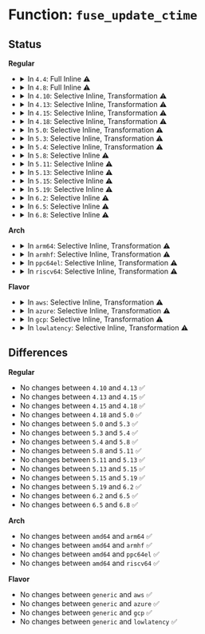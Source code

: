 # Function: <code>fuse_update_ctime</code>

## Status
<b>Regular</b>
<ul>
<li>
<details>
<summary>In <code>4.4</code>: Full Inline ⚠️</summary>

**Collision:** Unique Static

**Inline:** Full

**Transformation:** False

**Instances:**

```
In fs/fuse/dir.c (ffffffff813125f8)
Location: fs/fuse/dir.c:635
Inline: True
Inline callers:
  - fs/fuse/dir.c:fuse_removexattr
  - fs/fuse/dir.c:fuse_setxattr
  - fs/fuse/dir.c:fuse_unlink
  - fs/fuse/dir.c:fuse_link
  - fs/fuse/dir.c:fuse_rename_common
  - fs/fuse/dir.c:fuse_rename_common
  - fs/fuse/dir.c:fuse_rename_common
```
</details>
</li>
<li>
<details>
<summary>In <code>4.8</code>: Full Inline ⚠️</summary>

**Collision:** Unique Static

**Inline:** Full

**Transformation:** False

**Instances:**

```
In fs/fuse/dir.c (ffffffff81346ac7)
Location: fs/fuse/dir.c:639
Inline: True
Inline callers:
  - fs/fuse/dir.c:fuse_removexattr
  - fs/fuse/dir.c:fuse_setxattr
  - fs/fuse/dir.c:fuse_link
  - fs/fuse/dir.c:fuse_rename_common
  - fs/fuse/dir.c:fuse_rename_common
  - fs/fuse/dir.c:fuse_rename_common
  - fs/fuse/dir.c:fuse_unlink
```
</details>
</li>
<li>
<details>
<summary>In <code>4.10</code>: Selective Inline, Transformation ⚠️</summary>

```c
void fuse_update_ctime(struct inode *inode);
```

**Collision:** Unique Global

**Inline:** Selective

**Transformation:** True

**Instances:**

```
In fs/fuse/dir.c (ffffffff8135c877)
Location: fs/fuse/dir.c:652
Inline: True
Inline callers:
  - fs/fuse/dir.c:fuse_link
  - fs/fuse/dir.c:fuse_rename_common
  - fs/fuse/dir.c:fuse_rename_common
  - fs/fuse/dir.c:fuse_rename_common
  - fs/fuse/dir.c:fuse_unlink
Direct callers:
  - fs/fuse/dir.c:fuse_link
  - fs/fuse/dir.c:fuse_rename_common
  - fs/fuse/dir.c:fuse_rename_common
  - fs/fuse/dir.c:fuse_rename_common
  - fs/fuse/dir.c:fuse_unlink
  - fs/fuse/xattr.c:fuse_removexattr
  - fs/fuse/xattr.c:fuse_setxattr
```
**Symbols:**

```
ffffffff8135c100-ffffffff8135c12d: fuse_update_ctime.part.23 (STB_LOCAL)
ffffffff8135df90-ffffffff8135dfa7: fuse_update_ctime (STB_GLOBAL)
```
</details>
</li>
<li>
<details>
<summary>In <code>4.13</code>: Selective Inline, Transformation ⚠️</summary>

```c
void fuse_update_ctime(struct inode *inode);
```

**Collision:** Unique Global

**Inline:** Selective

**Transformation:** True

**Instances:**

```
In fs/fuse/dir.c (ffffffff8137124a)
Location: fs/fuse/dir.c:652
Inline: True
Inline callers:
  - fs/fuse/dir.c:fuse_link
  - fs/fuse/dir.c:fuse_rename_common
  - fs/fuse/dir.c:fuse_rename_common
  - fs/fuse/dir.c:fuse_rename_common
  - fs/fuse/dir.c:fuse_unlink
Direct callers:
  - fs/fuse/dir.c:fuse_link
  - fs/fuse/dir.c:fuse_rename_common
  - fs/fuse/dir.c:fuse_rename_common
  - fs/fuse/dir.c:fuse_rename_common
  - fs/fuse/dir.c:fuse_unlink
  - fs/fuse/xattr.c:fuse_removexattr
  - fs/fuse/xattr.c:fuse_setxattr
```
**Symbols:**

```
ffffffff81370a90-ffffffff81370ac1: fuse_update_ctime.part.23 (STB_LOCAL)
ffffffff81372a70-ffffffff81372a88: fuse_update_ctime (STB_GLOBAL)
```
</details>
</li>
<li>
<details>
<summary>In <code>4.15</code>: Selective Inline, Transformation ⚠️</summary>

```c
void fuse_update_ctime(struct inode *inode);
```

**Collision:** Unique Global

**Inline:** Selective

**Transformation:** True

**Instances:**

```
In fs/fuse/dir.c (ffffffff81395f4a)
Location: fs/fuse/dir.c:652
Inline: True
Inline callers:
  - fs/fuse/dir.c:fuse_link
  - fs/fuse/dir.c:fuse_rename_common
  - fs/fuse/dir.c:fuse_rename_common
  - fs/fuse/dir.c:fuse_rename_common
  - fs/fuse/dir.c:fuse_unlink
Direct callers:
  - fs/fuse/dir.c:fuse_link
  - fs/fuse/dir.c:fuse_rename_common
  - fs/fuse/dir.c:fuse_rename_common
  - fs/fuse/dir.c:fuse_rename_common
  - fs/fuse/dir.c:fuse_unlink
  - fs/fuse/xattr.c:fuse_removexattr
  - fs/fuse/xattr.c:fuse_setxattr
```
**Symbols:**

```
ffffffff81395790-ffffffff813957c1: fuse_update_ctime.part.25 (STB_LOCAL)
ffffffff81397780-ffffffff81397798: fuse_update_ctime (STB_GLOBAL)
```
</details>
</li>
<li>
<details>
<summary>In <code>4.18</code>: Selective Inline, Transformation ⚠️</summary>

```c
void fuse_update_ctime(struct inode *inode);
```

**Collision:** Unique Global

**Inline:** Selective

**Transformation:** True

**Instances:**

```
In fs/fuse/dir.c (ffffffff813c5845)
Location: fs/fuse/dir.c:653
Inline: True
Inline callers:
  - fs/fuse/dir.c:fuse_link
  - fs/fuse/dir.c:fuse_rename_common
  - fs/fuse/dir.c:fuse_rename_common
  - fs/fuse/dir.c:fuse_rename_common
  - fs/fuse/dir.c:fuse_unlink
Direct callers:
  - fs/fuse/dir.c:fuse_link
  - fs/fuse/dir.c:fuse_rename_common
  - fs/fuse/dir.c:fuse_rename_common
  - fs/fuse/dir.c:fuse_rename_common
  - fs/fuse/dir.c:fuse_unlink
  - fs/fuse/xattr.c:fuse_removexattr
  - fs/fuse/xattr.c:fuse_setxattr
```
**Symbols:**

```
ffffffff813c49a0-ffffffff813c49cd: fuse_update_ctime.part.27 (STB_LOCAL)
ffffffff813c69e0-ffffffff813c69f7: fuse_update_ctime (STB_GLOBAL)
```
</details>
</li>
<li>
<details>
<summary>In <code>5.0</code>: Selective Inline, Transformation ⚠️</summary>

```c
void fuse_update_ctime(struct inode *inode);
```

**Collision:** Unique Global

**Inline:** Selective

**Transformation:** True

**Instances:**

```
In fs/fuse/dir.c (ffffffff813df2a1)
Location: fs/fuse/dir.c:650
Inline: True
Inline callers:
  - fs/fuse/dir.c:fuse_link
  - fs/fuse/dir.c:fuse_rename_common
  - fs/fuse/dir.c:fuse_rename_common
  - fs/fuse/dir.c:fuse_rename_common
  - fs/fuse/dir.c:fuse_unlink
Direct callers:
  - fs/fuse/dir.c:fuse_link
  - fs/fuse/dir.c:fuse_rename_common
  - fs/fuse/dir.c:fuse_rename_common
  - fs/fuse/dir.c:fuse_rename_common
  - fs/fuse/dir.c:fuse_unlink
  - fs/fuse/xattr.c:fuse_removexattr
  - fs/fuse/xattr.c:fuse_setxattr
```
**Symbols:**

```
ffffffff813ddf30-ffffffff813ddf5d: fuse_update_ctime.part.23 (STB_LOCAL)
ffffffff813dfba0-ffffffff813dfbb7: fuse_update_ctime (STB_GLOBAL)
```
</details>
</li>
<li>
<details>
<summary>In <code>5.3</code>: Selective Inline, Transformation ⚠️</summary>

```c
void fuse_update_ctime(struct inode *inode);
```

**Collision:** Unique Global

**Inline:** Selective

**Transformation:** True

**Instances:**

```
In fs/fuse/dir.c (ffffffff8140aed5)
Location: fs/fuse/dir.c:637
Inline: True
Inline callers:
  - fs/fuse/dir.c:fuse_link
  - fs/fuse/dir.c:fuse_rename_common
  - fs/fuse/dir.c:fuse_rename_common
  - fs/fuse/dir.c:fuse_rename_common
  - fs/fuse/dir.c:fuse_unlink
Direct callers:
  - fs/fuse/dir.c:fuse_link
  - fs/fuse/dir.c:fuse_rename_common
  - fs/fuse/dir.c:fuse_rename_common
  - fs/fuse/dir.c:fuse_rename_common
  - fs/fuse/dir.c:fuse_unlink
  - fs/fuse/xattr.c:fuse_removexattr
  - fs/fuse/xattr.c:fuse_setxattr
```
**Symbols:**

```
ffffffff81409ff0-ffffffff8140a021: fuse_update_ctime.part.0 (STB_LOCAL)
ffffffff8140b7a0-ffffffff8140b7b7: fuse_update_ctime (STB_GLOBAL)
```
</details>
</li>
<li>
<details>
<summary>In <code>5.4</code>: Selective Inline, Transformation ⚠️</summary>

```c
void fuse_update_ctime(struct inode *inode);
```

**Collision:** Unique Global

**Inline:** Selective

**Transformation:** True

**Instances:**

```
In fs/fuse/dir.c (ffffffff81424aaf)
Location: fs/fuse/dir.c:693
Inline: True
Inline callers:
  - fs/fuse/dir.c:fuse_link
  - fs/fuse/dir.c:fuse_rename_common
  - fs/fuse/dir.c:fuse_rename_common
  - fs/fuse/dir.c:fuse_rename_common
  - fs/fuse/dir.c:fuse_unlink
Direct callers:
  - fs/fuse/dir.c:fuse_link
  - fs/fuse/dir.c:fuse_rename_common
  - fs/fuse/dir.c:fuse_rename_common
  - fs/fuse/dir.c:fuse_rename_common
  - fs/fuse/dir.c:fuse_unlink
  - fs/fuse/xattr.c:fuse_removexattr
  - fs/fuse/xattr.c:fuse_setxattr
```
**Symbols:**

```
ffffffff81423530-ffffffff81423561: fuse_update_ctime.part.0 (STB_LOCAL)
ffffffff81425250-ffffffff81425267: fuse_update_ctime (STB_GLOBAL)
```
</details>
</li>
<li>
<details>
<summary>In <code>5.8</code>: Selective Inline ⚠️</summary>

```c
void fuse_update_ctime(struct inode *inode);
```

**Collision:** Unique Global

**Inline:** Selective

**Transformation:** False

**Instances:**

```
In fs/fuse/dir.c (ffffffff81474120)
Location: fs/fuse/dir.c:693
Inline: True
Inline callers:
  - fs/fuse/dir.c:fuse_link
  - fs/fuse/dir.c:fuse_link
  - fs/fuse/dir.c:fuse_rename_common
  - fs/fuse/dir.c:fuse_rename_common
  - fs/fuse/dir.c:fuse_rename_common
  - fs/fuse/dir.c:fuse_rename_common
  - fs/fuse/dir.c:fuse_rename_common
  - fs/fuse/dir.c:fuse_rename_common
  - fs/fuse/dir.c:fuse_unlink
  - fs/fuse/dir.c:fuse_unlink
Direct callers:
  - fs/fuse/xattr.c:fuse_removexattr
  - fs/fuse/xattr.c:fuse_setxattr
```
**Symbols:**

```
ffffffff81474960-ffffffff8147499a: fuse_update_ctime (STB_GLOBAL)
```
</details>
</li>
<li>
<details>
<summary>In <code>5.11</code>: Selective Inline ⚠️</summary>

```c
void fuse_update_ctime(struct inode *inode);
```

**Collision:** Unique Global

**Inline:** Selective

**Transformation:** False

**Instances:**

```
In fs/fuse/dir.c (ffffffff8148ea73)
Location: fs/fuse/dir.c:784
Inline: True
Inline callers:
  - fs/fuse/dir.c:fuse_link
  - fs/fuse/dir.c:fuse_link
  - fs/fuse/dir.c:fuse_rename_common
  - fs/fuse/dir.c:fuse_rename_common
  - fs/fuse/dir.c:fuse_rename_common
  - fs/fuse/dir.c:fuse_rename_common
  - fs/fuse/dir.c:fuse_rename_common
  - fs/fuse/dir.c:fuse_rename_common
  - fs/fuse/dir.c:fuse_unlink
  - fs/fuse/dir.c:fuse_unlink
Direct callers:
  - fs/fuse/xattr.c:fuse_removexattr
  - fs/fuse/xattr.c:fuse_setxattr
```
**Symbols:**

```
ffffffff8148f340-ffffffff8148f37a: fuse_update_ctime (STB_GLOBAL)
```
</details>
</li>
<li>
<details>
<summary>In <code>5.13</code>: Selective Inline ⚠️</summary>

```c
void fuse_update_ctime(struct inode *inode);
```

**Collision:** Unique Global

**Inline:** Selective

**Transformation:** False

**Instances:**

```
In fs/fuse/dir.c (ffffffff814944a3)
Location: fs/fuse/dir.c:801
Inline: True
Inline callers:
  - fs/fuse/dir.c:fuse_link
  - fs/fuse/dir.c:fuse_link
  - fs/fuse/dir.c:fuse_rename_common
  - fs/fuse/dir.c:fuse_rename_common
  - fs/fuse/dir.c:fuse_rename_common
  - fs/fuse/dir.c:fuse_rename_common
  - fs/fuse/dir.c:fuse_rename_common
  - fs/fuse/dir.c:fuse_rename_common
  - fs/fuse/dir.c:fuse_unlink
  - fs/fuse/dir.c:fuse_unlink
Direct callers:
  - fs/fuse/xattr.c:fuse_removexattr
  - fs/fuse/xattr.c:fuse_setxattr
```
**Symbols:**

```
ffffffff81494d60-ffffffff81494d9a: fuse_update_ctime (STB_GLOBAL)
```
</details>
</li>
<li>
<details>
<summary>In <code>5.15</code>: Selective Inline ⚠️</summary>

```c
void fuse_update_ctime(struct inode *inode);
```

**Collision:** Unique Global

**Inline:** Selective

**Transformation:** False

**Instances:**

```
In fs/fuse/dir.c (ffffffff814ec1c3)
Location: fs/fuse/dir.c:748
Inline: True
Inline callers:
  - fs/fuse/dir.c:fuse_link
  - fs/fuse/dir.c:fuse_link
  - fs/fuse/dir.c:fuse_rename_common
  - fs/fuse/dir.c:fuse_rename_common
  - fs/fuse/dir.c:fuse_rename_common
  - fs/fuse/dir.c:fuse_rename_common
  - fs/fuse/dir.c:fuse_rename_common
  - fs/fuse/dir.c:fuse_rename_common
  - fs/fuse/dir.c:fuse_unlink
  - fs/fuse/dir.c:fuse_unlink
Direct callers:
  - fs/fuse/xattr.c:fuse_removexattr
  - fs/fuse/xattr.c:fuse_setxattr
```
**Symbols:**

```
ffffffff814ec7e0-ffffffff814ec822: fuse_update_ctime (STB_GLOBAL)
```
</details>
</li>
<li>
<details>
<summary>In <code>5.19</code>: Selective Inline ⚠️</summary>

```c
void fuse_update_ctime(struct inode *inode);
```

**Collision:** Unique Global

**Inline:** Selective

**Transformation:** False

**Instances:**

```
In fs/fuse/dir.c (ffffffff8157b38c)
Location: fs/fuse/dir.c:854
Inline: True
Inline callers:
  - fs/fuse/dir.c:fuse_rename_common
  - fs/fuse/dir.c:fuse_entry_unlinked
Direct callers:
  - fs/fuse/dir.c:fuse_rename_common
  - fs/fuse/xattr.c:fuse_removexattr
  - fs/fuse/xattr.c:fuse_setxattr
```
**Symbols:**

```
ffffffff8157b1a0-ffffffff8157b220: fuse_update_ctime (STB_GLOBAL)
```
</details>
</li>
<li>
<details>
<summary>In <code>6.2</code>: Selective Inline ⚠️</summary>

```c
void fuse_update_ctime(struct inode *inode);
```

**Collision:** Unique Global

**Inline:** Selective

**Transformation:** False

**Instances:**

```
In fs/fuse/dir.c (ffffffff81620b7c)
Location: fs/fuse/dir.c:877
Inline: True
Inline callers:
  - fs/fuse/dir.c:fuse_rename_common
  - fs/fuse/dir.c:fuse_rename_common
  - fs/fuse/dir.c:fuse_entry_unlinked
Direct callers:
  - fs/fuse/xattr.c:fuse_removexattr
  - fs/fuse/xattr.c:fuse_setxattr
```
**Symbols:**

```
ffffffff81620de0-ffffffff81620e5b: fuse_update_ctime (STB_GLOBAL)
```
</details>
</li>
<li>
<details>
<summary>In <code>6.5</code>: Selective Inline ⚠️</summary>

```c
void fuse_update_ctime(struct inode *inode);
```

**Collision:** Unique Global

**Inline:** Selective

**Transformation:** False

**Instances:**

```
In fs/fuse/dir.c (ffffffff81658fc7)
Location: fs/fuse/dir.c:943
Inline: True
Inline callers:
  - fs/fuse/dir.c:fuse_rename_common
  - fs/fuse/dir.c:fuse_rename_common
  - fs/fuse/dir.c:fuse_entry_unlinked
Direct callers:
  - fs/fuse/xattr.c:fuse_removexattr
  - fs/fuse/xattr.c:fuse_setxattr
```
**Symbols:**

```
ffffffff81659230-ffffffff816592ab: fuse_update_ctime (STB_GLOBAL)
```
</details>
</li>
<li>
<details>
<summary>In <code>6.8</code>: Selective Inline ⚠️</summary>

```c
void fuse_update_ctime(struct inode *inode);
```

**Collision:** Unique Global

**Inline:** Selective

**Transformation:** False

**Instances:**

```
In fs/fuse/dir.c (ffffffff81692d14)
Location: fs/fuse/dir.c:940
Inline: True
Inline callers:
  - fs/fuse/dir.c:fuse_rename_common
  - fs/fuse/dir.c:fuse_rename_common
  - fs/fuse/dir.c:fuse_entry_unlinked
Direct callers:
  - fs/fuse/xattr.c:fuse_removexattr
  - fs/fuse/xattr.c:fuse_setxattr
```
**Symbols:**

```
ffffffff81692f80-ffffffff81692ff0: fuse_update_ctime (STB_GLOBAL)
```
</details>
</li>
</ul>
<b>Arch</b>
<ul>
<li>
<details>
<summary>In <code>arm64</code>: Selective Inline, Transformation ⚠️</summary>

```c
void fuse_update_ctime(struct inode *inode);
```

**Collision:** Unique Global

**Inline:** Selective

**Transformation:** True

**Instances:**

```
In fs/fuse/dir.c (ffff800010508178)
Location: fs/fuse/dir.c:693
Inline: True
Inline callers:
  - fs/fuse/dir.c:fuse_link
  - fs/fuse/dir.c:fuse_rename_common
  - fs/fuse/dir.c:fuse_rename_common
  - fs/fuse/dir.c:fuse_rename_common
  - fs/fuse/dir.c:fuse_unlink
Direct callers:
  - fs/fuse/dir.c:fuse_link
  - fs/fuse/dir.c:fuse_rename_common
  - fs/fuse/dir.c:fuse_rename_common
  - fs/fuse/dir.c:fuse_rename_common
  - fs/fuse/dir.c:fuse_unlink
  - fs/fuse/xattr.c:fuse_removexattr
  - fs/fuse/xattr.c:fuse_setxattr
```
**Symbols:**

```
ffff8000105066f8-ffff800010506734: fuse_update_ctime.part.0 (STB_LOCAL)
ffff800010508940-ffff800010508980: fuse_update_ctime (STB_GLOBAL)
```
</details>
</li>
<li>
<details>
<summary>In <code>armhf</code>: Selective Inline, Transformation ⚠️</summary>

```c
void fuse_update_ctime(struct inode *inode);
```

**Collision:** Unique Global

**Inline:** Selective

**Transformation:** True

**Instances:**

```
In fs/fuse/dir.c (c06c41b0)
Location: fs/fuse/dir.c:693
Inline: True
Inline callers:
  - fs/fuse/dir.c:fuse_link
  - fs/fuse/dir.c:fuse_rename_common
  - fs/fuse/dir.c:fuse_rename_common
  - fs/fuse/dir.c:fuse_rename_common
  - fs/fuse/dir.c:fuse_unlink
Direct callers:
  - fs/fuse/dir.c:fuse_link
  - fs/fuse/dir.c:fuse_rename_common
  - fs/fuse/dir.c:fuse_rename_common
  - fs/fuse/dir.c:fuse_rename_common
  - fs/fuse/dir.c:fuse_unlink
  - fs/fuse/xattr.c:fuse_removexattr
  - fs/fuse/xattr.c:fuse_setxattr
```
**Symbols:**

```
c06c2770-c06c27ec: fuse_update_ctime.part.0 (STB_LOCAL)
c06c48d8-c06c4900: fuse_update_ctime (STB_GLOBAL)
```
</details>
</li>
<li>
<details>
<summary>In <code>ppc64el</code>: Selective Inline, Transformation ⚠️</summary>

```c
void fuse_update_ctime(struct inode *inode);
```

**Collision:** Unique Global

**Inline:** Selective

**Transformation:** True

**Instances:**

```
In fs/fuse/dir.c (c00000000064da00)
Location: fs/fuse/dir.c:693
Inline: True
Inline callers:
  - fs/fuse/dir.c:fuse_link
  - fs/fuse/dir.c:fuse_rename_common
  - fs/fuse/dir.c:fuse_rename_common
  - fs/fuse/dir.c:fuse_rename_common
  - fs/fuse/dir.c:fuse_unlink
Direct callers:
  - fs/fuse/dir.c:fuse_link
  - fs/fuse/dir.c:fuse_rename_common
  - fs/fuse/dir.c:fuse_rename_common
  - fs/fuse/dir.c:fuse_rename_common
  - fs/fuse/dir.c:fuse_unlink
  - fs/fuse/xattr.c:fuse_removexattr
  - fs/fuse/xattr.c:fuse_setxattr
```
**Symbols:**

```
c00000000064be30-c00000000064be88: fuse_update_ctime.part.0 (STB_LOCAL)
c00000000064e370-c00000000064e390: fuse_update_ctime (STB_GLOBAL)
```
</details>
</li>
<li>
<details>
<summary>In <code>riscv64</code>: Selective Inline, Transformation ⚠️</summary>

```c
void fuse_update_ctime(struct inode *inode);
```

**Collision:** Unique Global

**Inline:** Selective

**Transformation:** True

**Instances:**

```
In fs/fuse/dir.c (ffffffe000373eea)
Location: fs/fuse/dir.c:693
Inline: True
Inline callers:
  - fs/fuse/dir.c:fuse_link
  - fs/fuse/dir.c:fuse_rename_common
  - fs/fuse/dir.c:fuse_rename_common
  - fs/fuse/dir.c:fuse_rename_common
  - fs/fuse/dir.c:fuse_unlink
Direct callers:
  - fs/fuse/dir.c:fuse_link
  - fs/fuse/dir.c:fuse_rename_common
  - fs/fuse/dir.c:fuse_rename_common
  - fs/fuse/dir.c:fuse_rename_common
  - fs/fuse/dir.c:fuse_unlink
```
**Symbols:**

```
ffffffe000372bb6-ffffffe000372bf0: fuse_update_ctime.part.0 (STB_LOCAL)
ffffffe000374518-ffffffe000374554: fuse_update_ctime (STB_GLOBAL)
```
</details>
</li>
</ul>
<b>Flavor</b>
<ul>
<li>
<details>
<summary>In <code>aws</code>: Selective Inline, Transformation ⚠️</summary>

```c
void fuse_update_ctime(struct inode *inode);
```

**Collision:** Unique Global

**Inline:** Selective

**Transformation:** True

**Instances:**

```
In fs/fuse/dir.c (ffffffff8141d08f)
Location: fs/fuse/dir.c:693
Inline: True
Inline callers:
  - fs/fuse/dir.c:fuse_link
  - fs/fuse/dir.c:fuse_rename_common
  - fs/fuse/dir.c:fuse_rename_common
  - fs/fuse/dir.c:fuse_rename_common
  - fs/fuse/dir.c:fuse_unlink
Direct callers:
  - fs/fuse/dir.c:fuse_link
  - fs/fuse/dir.c:fuse_rename_common
  - fs/fuse/dir.c:fuse_rename_common
  - fs/fuse/dir.c:fuse_rename_common
  - fs/fuse/dir.c:fuse_unlink
  - fs/fuse/xattr.c:fuse_removexattr
  - fs/fuse/xattr.c:fuse_setxattr
```
**Symbols:**

```
ffffffff8141bb10-ffffffff8141bb41: fuse_update_ctime.part.0 (STB_LOCAL)
ffffffff8141d830-ffffffff8141d847: fuse_update_ctime (STB_GLOBAL)
```
</details>
</li>
<li>
<details>
<summary>In <code>azure</code>: Selective Inline, Transformation ⚠️</summary>

```c
void fuse_update_ctime(struct inode *inode);
```

**Collision:** Unique Global

**Inline:** Selective

**Transformation:** True

**Instances:**

```
In fs/fuse/dir.c (ffffffff8140db0f)
Location: fs/fuse/dir.c:693
Inline: True
Inline callers:
  - fs/fuse/dir.c:fuse_link
  - fs/fuse/dir.c:fuse_rename_common
  - fs/fuse/dir.c:fuse_rename_common
  - fs/fuse/dir.c:fuse_rename_common
  - fs/fuse/dir.c:fuse_unlink
Direct callers:
  - fs/fuse/dir.c:fuse_link
  - fs/fuse/dir.c:fuse_rename_common
  - fs/fuse/dir.c:fuse_rename_common
  - fs/fuse/dir.c:fuse_rename_common
  - fs/fuse/dir.c:fuse_unlink
  - fs/fuse/xattr.c:fuse_removexattr
  - fs/fuse/xattr.c:fuse_setxattr
```
**Symbols:**

```
ffffffff8140c590-ffffffff8140c5c1: fuse_update_ctime.part.0 (STB_LOCAL)
ffffffff8140e2b0-ffffffff8140e2c7: fuse_update_ctime (STB_GLOBAL)
```
</details>
</li>
<li>
<details>
<summary>In <code>gcp</code>: Selective Inline, Transformation ⚠️</summary>

```c
void fuse_update_ctime(struct inode *inode);
```

**Collision:** Unique Global

**Inline:** Selective

**Transformation:** True

**Instances:**

```
In fs/fuse/dir.c (ffffffff8141922f)
Location: fs/fuse/dir.c:693
Inline: True
Inline callers:
  - fs/fuse/dir.c:fuse_link
  - fs/fuse/dir.c:fuse_rename_common
  - fs/fuse/dir.c:fuse_rename_common
  - fs/fuse/dir.c:fuse_rename_common
  - fs/fuse/dir.c:fuse_unlink
Direct callers:
  - fs/fuse/dir.c:fuse_link
  - fs/fuse/dir.c:fuse_rename_common
  - fs/fuse/dir.c:fuse_rename_common
  - fs/fuse/dir.c:fuse_rename_common
  - fs/fuse/dir.c:fuse_unlink
  - fs/fuse/xattr.c:fuse_removexattr
  - fs/fuse/xattr.c:fuse_setxattr
```
**Symbols:**

```
ffffffff81417cb0-ffffffff81417ce1: fuse_update_ctime.part.0 (STB_LOCAL)
ffffffff814199d0-ffffffff814199e7: fuse_update_ctime (STB_GLOBAL)
```
</details>
</li>
<li>
<details>
<summary>In <code>lowlatency</code>: Selective Inline, Transformation ⚠️</summary>

```c
void fuse_update_ctime(struct inode *inode);
```

**Collision:** Unique Global

**Inline:** Selective

**Transformation:** True

**Instances:**

```
In fs/fuse/dir.c (ffffffff8142ff9d)
Location: fs/fuse/dir.c:693
Inline: True
Inline callers:
  - fs/fuse/dir.c:fuse_link
  - fs/fuse/dir.c:fuse_rename_common
  - fs/fuse/dir.c:fuse_rename_common
  - fs/fuse/dir.c:fuse_rename_common
  - fs/fuse/dir.c:fuse_unlink
Direct callers:
  - fs/fuse/dir.c:fuse_link
  - fs/fuse/dir.c:fuse_rename_common
  - fs/fuse/dir.c:fuse_rename_common
  - fs/fuse/dir.c:fuse_rename_common
  - fs/fuse/dir.c:fuse_unlink
  - fs/fuse/xattr.c:fuse_removexattr
  - fs/fuse/xattr.c:fuse_setxattr
```
**Symbols:**

```
ffffffff8142ebb0-ffffffff8142ebe1: fuse_update_ctime.part.0 (STB_LOCAL)
ffffffff81430740-ffffffff81430757: fuse_update_ctime (STB_GLOBAL)
```
</details>
</li>
</ul>

## Differences
<b>Regular</b>
<ul>
<li>
No changes between <code>4.10</code> and <code>4.13</code> ✅
</li>
<li>
No changes between <code>4.13</code> and <code>4.15</code> ✅
</li>
<li>
No changes between <code>4.15</code> and <code>4.18</code> ✅
</li>
<li>
No changes between <code>4.18</code> and <code>5.0</code> ✅
</li>
<li>
No changes between <code>5.0</code> and <code>5.3</code> ✅
</li>
<li>
No changes between <code>5.3</code> and <code>5.4</code> ✅
</li>
<li>
No changes between <code>5.4</code> and <code>5.8</code> ✅
</li>
<li>
No changes between <code>5.8</code> and <code>5.11</code> ✅
</li>
<li>
No changes between <code>5.11</code> and <code>5.13</code> ✅
</li>
<li>
No changes between <code>5.13</code> and <code>5.15</code> ✅
</li>
<li>
No changes between <code>5.15</code> and <code>5.19</code> ✅
</li>
<li>
No changes between <code>5.19</code> and <code>6.2</code> ✅
</li>
<li>
No changes between <code>6.2</code> and <code>6.5</code> ✅
</li>
<li>
No changes between <code>6.5</code> and <code>6.8</code> ✅
</li>
</ul>
<b>Arch</b>
<ul>
<li>
No changes between <code>amd64</code> and <code>arm64</code> ✅
</li>
<li>
No changes between <code>amd64</code> and <code>armhf</code> ✅
</li>
<li>
No changes between <code>amd64</code> and <code>ppc64el</code> ✅
</li>
<li>
No changes between <code>amd64</code> and <code>riscv64</code> ✅
</li>
</ul>
<b>Flavor</b>
<ul>
<li>
No changes between <code>generic</code> and <code>aws</code> ✅
</li>
<li>
No changes between <code>generic</code> and <code>azure</code> ✅
</li>
<li>
No changes between <code>generic</code> and <code>gcp</code> ✅
</li>
<li>
No changes between <code>generic</code> and <code>lowlatency</code> ✅
</li>
</ul>
